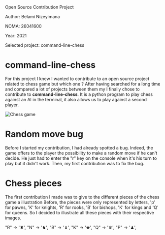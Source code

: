 Open Source Contribution Project

Author: Belami Nizeyimana

NOMA: 26041600

Year: 2021

Selected project: command-line-chess

#  command-line-chess

For this project I knew I wanted to contribute to an open source project related to chess game but which one ? After having searched for a long time and compared a lot of  projects between them my I finally chose to contribute to **command-line-chess**. It is a python program to play chess against an AI in the terminal, it also allows us to play against a second player. 

![Chess game](https://camo.githubusercontent.com/476a7673cc67d54216a18525b940a05b1df32c52da4c0d84572ec0b3a0e3b462/687474703a2f2f692e696d6775722e636f6d2f417358686876432e706e67)


# Random move bug

Before I started my contribution, I had already spotted a bug. Indeed, the game offers to the player the possibility to make a random move if he can't decide. He just had to enter the "r" key on the console when it's his turn to play but it didn't work. Then, my first contribution was to fix the bug.

# Chess pieces

The first contribution I made was to give to the different pieces of the chess game a illustration
Before, the pieces were only represented by letters, 'p' for pawns, 'K' for knights, 'R' for rooks, 'B' for bishops, 'K' for kings and 'Q' for queens. So I decided to illustrate all these pieces with their respective images. 


"R" -> '♜', "N" -> '♞', "B" -> '♝', "K" -> '♚', "Q" -> '♛', "P" -> '♟',
